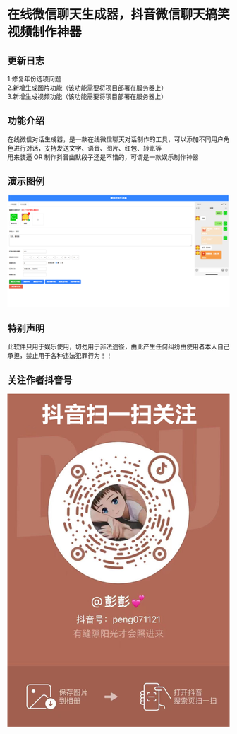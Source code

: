 # 在线微信聊天生成器，抖音微信聊天搞笑视频制作神器

## 更新日志
1.修复年份选项问题  
2.新增生成图片功能（该功能需要将项目部署在服务器上）  
3.新增生成视频功能（该功能需要将项目部署在服务器上）

## 功能介绍
在线微信对话生成器，是一款在线微信聊天对话制作的工具，可以添加不同用户角色进行对话，支持发送文字、语音、图片、红包、转账等  
用来装逼 OR 制作抖音幽默段子还是不错的，可谓是一款娱乐制作神器

## 演示图例
![img](./img/demo.png)

## 特别声明
此软件只用于娱乐使用，切勿用于非法途径，由此产生任何纠纷由使用者本人自己承担，禁止用于各种违法犯罪行为！！

## 关注作者抖音号
![img](./img/douyin.jpg)
